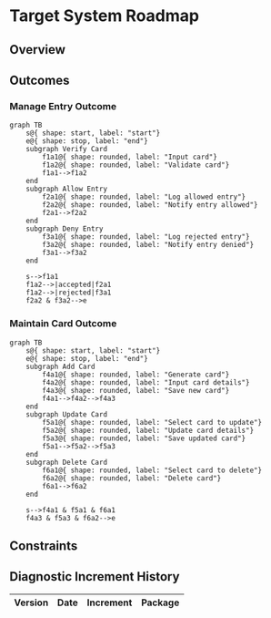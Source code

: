 # Target System Roadmap

## Overview

## Outcomes
### Manage Entry Outcome
```mermaid
graph TB
    s@{ shape: start, label: "start"}
    e@{ shape: stop, label: "end"}
    subgraph Verify Card
        f1a1@{ shape: rounded, label: "Input card"}
        f1a2@{ shape: rounded, label: "Validate card"}
        f1a1-->f1a2
    end
    subgraph Allow Entry
        f2a1@{ shape: rounded, label: "Log allowed entry"}
        f2a2@{ shape: rounded, label: "Notify entry allowed"}
        f2a1-->f2a2
    end
    subgraph Deny Entry
        f3a1@{ shape: rounded, label: "Log rejected entry"}
        f3a2@{ shape: rounded, label: "Notify entry denied"}
        f3a1-->f3a2
    end
    
    s-->f1a1
    f1a2-->|accepted|f2a1
    f1a2-->|rejected|f3a1
    f2a2 & f3a2-->e
```


### Maintain Card Outcome
```mermaid
graph TB
    s@{ shape: start, label: "start"}
    e@{ shape: stop, label: "end"}
    subgraph Add Card
        f4a1@{ shape: rounded, label: "Generate card"}
        f4a2@{ shape: rounded, label: "Input card details"}
        f4a3@{ shape: rounded, label: "Save new card"}
        f4a1-->f4a2-->f4a3
    end
    subgraph Update Card
        f5a1@{ shape: rounded, label: "Select card to update"}
        f5a2@{ shape: rounded, label: "Update card details"}
        f5a3@{ shape: rounded, label: "Save updated card"}
        f5a1-->f5a2-->f5a3
    end
    subgraph Delete Card
        f6a1@{ shape: rounded, label: "Select card to delete"}
        f6a2@{ shape: rounded, label: "Delete card"}
        f6a1-->f6a2
    end
    
    s-->f4a1 & f5a1 & f6a1
    f4a3 & f5a3 & f6a2-->e
```

## Constraints


## Diagnostic Increment History 
| Version | Date | Increment | Package |
|---------|------|-----------|---------|


